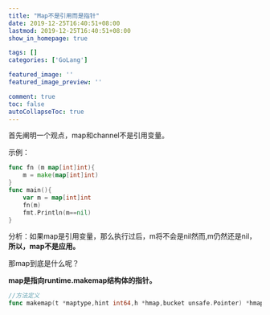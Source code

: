 ```yaml
---
title: "Map不是引用而是指针"
date: 2019-12-25T16:40:51+08:00
lastmod: 2019-12-25T16:40:51+08:00
show_in_homepage: true

tags: []
categories: ['GoLang']

featured_image: ''
featured_image_preview: ''

comment: true
toc: false
autoCollapseToc: true
---
```


<!--more-->

首先阐明一个观点，map和channel不是引用变量。

示例：

```go
func fn (m map[int]int){
    m = make(map[int]int)
}
func main(){
    var m = map[int]int
    fn(m)
    fmt.Println(m==nil)
}
```

分析：如果map是引用变量，那么执行过后，m将不会是nil然而,m仍然还是nil，**所以，map不是应用。**

那map到底是什么呢？

**map是指向runtime.makemap结构体的指针。**

```go
//方法定义
func makemap(t *maptype,hint int64,h *hmap,bucket unsafe.Pointer) *hmap
```

